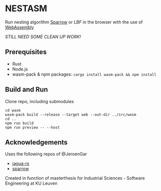 # NESTASM

Run nesting algorithm [Sparrow](https://github.com/JeroenGar/sparrow) or _LBF_ in the browser with the use of [WebAssembly](https://webassembly.org)

_STILL NEED SOME CLEAN UP WORK!_

## Prerequisites

- Rust
- Node.js
- wasm-pack & npm packages: `cargo install wasm-pack && npm install`

## Build and Run

Clone repo, including submodules

```shell
cd wasm
wasm-pack build --release --target web --out-dir ../src/wasm
cd ..
npm run build
npm run preview -- --host
```

## Acknowledgements

Uses the following repos of @JeroenGar

- [jagua-rs](https://github.com/JeroenGar/jagua-rs)
- [sparrow](https://github.com/JeroenGar/sparrow)

Created in function of masterthesis for Industrial Sciences - Software Engineering at KU Leuven
